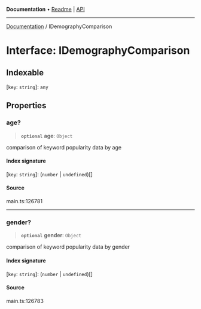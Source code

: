 **Documentation** • [Readme](../README.md) \| [API](../globals.md)

***

[Documentation](../README.md) / IDemographyComparison

# Interface: IDemographyComparison

## Indexable

 \[`key`: `string`\]: `any`

## Properties

### age?

> **`optional`** **age**: `Object`

comparison of keyword popularity data by age

#### Index signature

 \[`key`: `string`\]: (`number` \| `undefined`)[]

#### Source

main.ts:126781

***

### gender?

> **`optional`** **gender**: `Object`

comparison of keyword popularity data by gender

#### Index signature

 \[`key`: `string`\]: (`number` \| `undefined`)[]

#### Source

main.ts:126783
